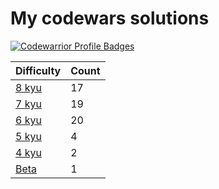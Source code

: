 # My codewars solutions


[![Codewarrior Profile Badges](https://www.codewars.com/users/Unvares/badges/large)](https://www.codewars.com/users/Unvares)


| Difficulty                                                     | Count  |
| -------------------------------------------------------------- | ------ |
| [8 kyu](https://github.com/Unvares/codewars/tree/master/8-kyu) |   17   |
| [7 kyu](https://github.com/Unvares/codewars/tree/master/7-kyu) |   19   |
| [6 kyu](https://github.com/Unvares/codewars/tree/master/6-kyu) |   20   |
| [5 kyu](https://github.com/Unvares/codewars/tree/master/5-kyu) |    4   |
| [4 kyu](https://github.com/Unvares/codewars/tree/master/4-kyu) |    2   |
| [Beta](https://github.com/Unvares/codewars/tree/master/Beta)   |    1   |
